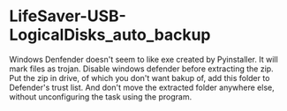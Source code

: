 # LifeSaver-USB-LogicalDisks_auto_backup

Windows Denfender doesn't seem to like exe created by Pyinstaller. It will mark files as trojan.
Disable windows defender before extracting the zip. Put the zip in drive, of which you don't want bakup of, add this folder to Defender's trust list.
And don't move the extracted folder anywhere else, without unconfiguring the task using the program.
